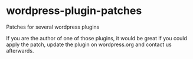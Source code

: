 wordpress-plugin-patches
========================

Patches for several wordpress plugins

If you are the author of one of those plugins, it would be great if you could apply the patch, update the plugin on wordpress.org and contact us afterwards.